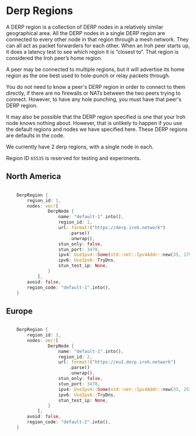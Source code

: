 # Derp Regions

A DERP region is a collection of DERP nodes in a relatively similar geographical area. All the DERP nodes in a single DERP region are connected to every other node in that region through a mesh network. They can all act as packet forwarders for each other. When an Iroh peer starts up, it does a latency test to see which region it is “closest to”. That region is considered the Iroh peer’s home region.

A peer may be connected to multiple regions, but it will advertise its home region as the one best used to hole-punch or relay packets through.

You do not need to know a peer's DERP region in order to connect to them directly, if there are no firewalls or NATs between the two peers trying to connect. However, to have any hole punching, you must have that peer's DERP region.

It may also be possible that the DERP region specified is one that your Iroh node knows nothing about. However, that is unlikely to happen if you use the default regions and nodes we have specified here. These DERP regions are defaults in the code.

We currently have 2 derp regions, with a single node in each.

Region ID `65535` is reserved for testing and experiments.

## North America

```rust

    DerpRegion {
        region_id: 1,
        nodes: vec![
                DerpNode {
                    name: "default-1".into(),
                    region_id: 1,
                    url: format!("https://derp.iroh.network")
                        .parse()
                        .unwrap(),
                    stun_only: false,
                    stun_port: 3478,
                    ipv4: UseIpv4::Some(std::net::Ipv4Addr::new(35, 175, 99, 113)),
                    ipv6: UseIpv6::TryDns,
                    stun_test_ip: None,
                }
			],
        avoid: false,
        region_code: "default-1".into(),
    }
```

## Europe

```rust

    DerpRegion {
        region_id: 2,
        nodes: vec![
                DerpNode {
                    name: "default-1".into(),
                    region_id: 2,
                    url: format!("https://eu1.derp.iroh.network")
                        .parse()
                        .unwrap(),
                    stun_only: false,
                    stun_port: 3478,
                    ipv4: UseIpv4::Some(std::net::Ipv4Addr::new(35, 253, 75, 5)),
                    ipv6: UseIpv6::TryDns,
                    stun_test_ip: None,
                }
			],
        avoid: false,
        region_code: "default-2".into(),
    }
```